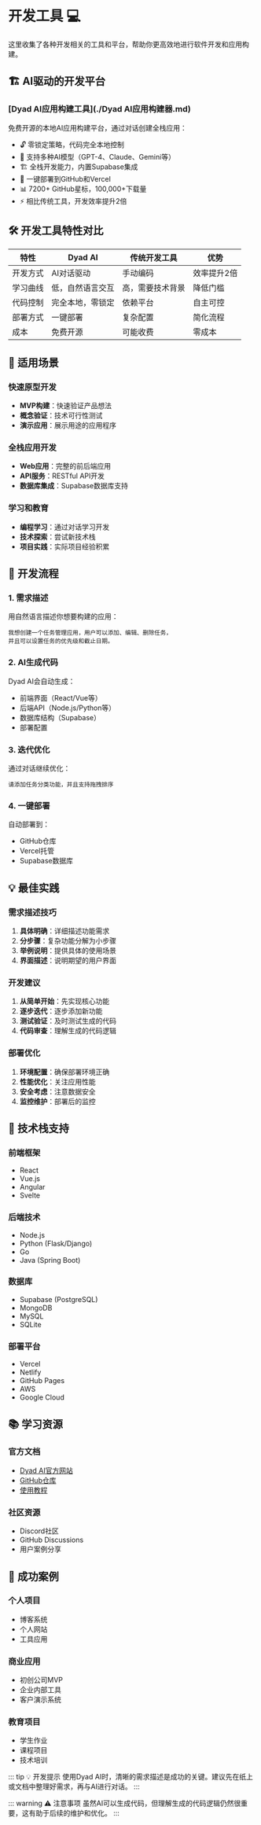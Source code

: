# 开发工具 💻

这里收集了各种开发相关的工具和平台，帮助你更高效地进行软件开发和应用构建。

## 🏗️ AI驱动的开发平台

### [Dyad AI应用构建工具](./Dyad AI应用构建器.md)

免费开源的本地AI应用构建平台，通过对话创建全栈应用：

- 🔓 零锁定策略，代码完全本地控制
- 🤖 支持多种AI模型（GPT-4、Claude、Gemini等）
- 🏗️ 全栈开发能力，内置Supabase集成
- 🚀 一键部署到GitHub和Vercel
- 📊 7200+ GitHub星标，100,000+下载量
- ⚡ 相比传统工具，开发效率提升2倍

## 🛠️ 开发工具特性对比

| 特性     | Dyad AI          | 传统开发工具     | 优势        |
| -------- | ---------------- | ---------------- | ----------- |
| 开发方式 | AI对话驱动       | 手动编码         | 效率提升2倍 |
| 学习曲线 | 低，自然语言交互 | 高，需要技术背景 | 降低门槛    |
| 代码控制 | 完全本地，零锁定 | 依赖平台         | 自主可控    |
| 部署方式 | 一键部署         | 复杂配置         | 简化流程    |
| 成本     | 免费开源         | 可能收费         | 零成本      |

## 🎯 适用场景

### 快速原型开发

- **MVP构建**：快速验证产品想法
- **概念验证**：技术可行性测试
- **演示应用**：展示用途的应用程序

### 全栈应用开发

- **Web应用**：完整的前后端应用
- **API服务**：RESTful API开发
- **数据库集成**：Supabase数据库支持

### 学习和教育

- **编程学习**：通过对话学习开发
- **技术探索**：尝试新技术栈
- **项目实践**：实际项目经验积累

## 🚀 开发流程

### 1. 需求描述

用自然语言描述你想要构建的应用：

```
我想创建一个任务管理应用，用户可以添加、编辑、删除任务，
并且可以设置任务的优先级和截止日期。
```

### 2. AI生成代码

Dyad AI会自动生成：

- 前端界面（React/Vue等）
- 后端API（Node.js/Python等）
- 数据库结构（Supabase）
- 部署配置

### 3. 迭代优化

通过对话继续优化：

```
请添加任务分类功能，并且支持拖拽排序
```

### 4. 一键部署

自动部署到：

- GitHub仓库
- Vercel托管
- Supabase数据库

## 💡 最佳实践

### 需求描述技巧

1. **具体明确**：详细描述功能需求
2. **分步骤**：复杂功能分解为小步骤
3. **举例说明**：提供具体的使用场景
4. **界面描述**：说明期望的用户界面

### 开发建议

1. **从简单开始**：先实现核心功能
2. **逐步迭代**：逐步添加新功能
3. **测试验证**：及时测试生成的代码
4. **代码审查**：理解生成的代码逻辑

### 部署优化

1. **环境配置**：确保部署环境正确
2. **性能优化**：关注应用性能
3. **安全考虑**：注意数据安全
4. **监控维护**：部署后的监控

## 🔧 技术栈支持

### 前端框架

- React
- Vue.js
- Angular
- Svelte

### 后端技术

- Node.js
- Python (Flask/Django)
- Go
- Java (Spring Boot)

### 数据库

- Supabase (PostgreSQL)
- MongoDB
- MySQL
- SQLite

### 部署平台

- Vercel
- Netlify
- GitHub Pages
- AWS
- Google Cloud

## 📚 学习资源

### 官方文档

- [Dyad AI官方网站](https://dyad.ai)
- [GitHub仓库](https://github.com/dyad-ai)
- [使用教程](https://docs.dyad.ai)

### 社区资源

- Discord社区
- GitHub Discussions
- 用户案例分享

## 🎉 成功案例

### 个人项目

- 博客系统
- 个人网站
- 工具应用

### 商业应用

- 初创公司MVP
- 企业内部工具
- 客户演示系统

### 教育项目

- 学生作业
- 课程项目
- 技术培训

::: tip 💡 开发提示
使用Dyad AI时，清晰的需求描述是成功的关键。建议先在纸上或文档中整理好需求，再与AI进行对话。
:::

::: warning ⚠️ 注意事项
虽然AI可以生成代码，但理解生成的代码逻辑仍然很重要，这有助于后续的维护和优化。
:::

